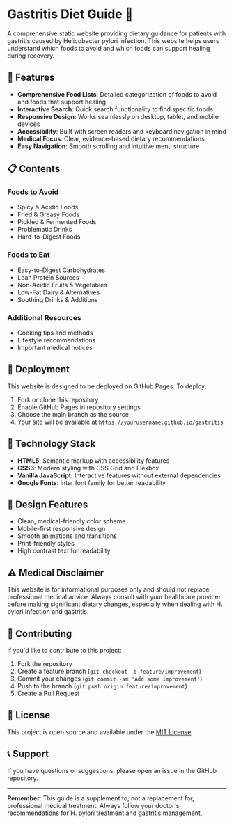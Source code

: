 # Gastritis Diet Guide 🍎

A comprehensive static website providing dietary guidance for patients with gastritis caused by Helicobacter pylori infection. This website helps users understand which foods to avoid and which foods can support healing during recovery.

## 🌟 Features

- **Comprehensive Food Lists**: Detailed categorization of foods to avoid and foods that support healing
- **Interactive Search**: Quick search functionality to find specific foods
- **Responsive Design**: Works seamlessly on desktop, tablet, and mobile devices
- **Accessibility**: Built with screen readers and keyboard navigation in mind
- **Medical Focus**: Clear, evidence-based dietary recommendations
- **Easy Navigation**: Smooth scrolling and intuitive menu structure

## 📋 Contents

### Foods to Avoid
- Spicy & Acidic Foods
- Fried & Greasy Foods
- Pickled & Fermented Foods
- Problematic Drinks
- Hard-to-Digest Foods

### Foods to Eat
- Easy-to-Digest Carbohydrates
- Lean Protein Sources
- Non-Acidic Fruits & Vegetables
- Low-Fat Dairy & Alternatives
- Soothing Drinks & Additions

### Additional Resources
- Cooking tips and methods
- Lifestyle recommendations
- Important medical notices

## 🚀 Deployment

This website is designed to be deployed on GitHub Pages. To deploy:

1. Fork or clone this repository
2. Enable GitHub Pages in repository settings
3. Choose the main branch as the source
4. Your site will be available at `https://yourusername.github.io/gastritis`

## 📱 Technology Stack

- **HTML5**: Semantic markup with accessibility features
- **CSS3**: Modern styling with CSS Grid and Flexbox
- **Vanilla JavaScript**: Interactive features without external dependencies
- **Google Fonts**: Inter font family for better readability

## 🎨 Design Features

- Clean, medical-friendly color scheme
- Mobile-first responsive design
- Smooth animations and transitions
- Print-friendly styles
- High contrast text for readability

## ⚠️ Medical Disclaimer

This website is for informational purposes only and should not replace professional medical advice. Always consult with your healthcare provider before making significant dietary changes, especially when dealing with H. pylori infection and gastritis.

## 🤝 Contributing

If you'd like to contribute to this project:

1. Fork the repository
2. Create a feature branch (`git checkout -b feature/improvement`)
3. Commit your changes (`git commit -am 'Add some improvement'`)
4. Push to the branch (`git push origin feature/improvement`)
5. Create a Pull Request

## 📄 License

This project is open source and available under the [MIT License](LICENSE).

## 📞 Support

If you have questions or suggestions, please open an issue in the GitHub repository.

---

**Remember**: This guide is a supplement to, not a replacement for, professional medical treatment. Always follow your doctor's recommendations for H. pylori treatment and gastritis management.